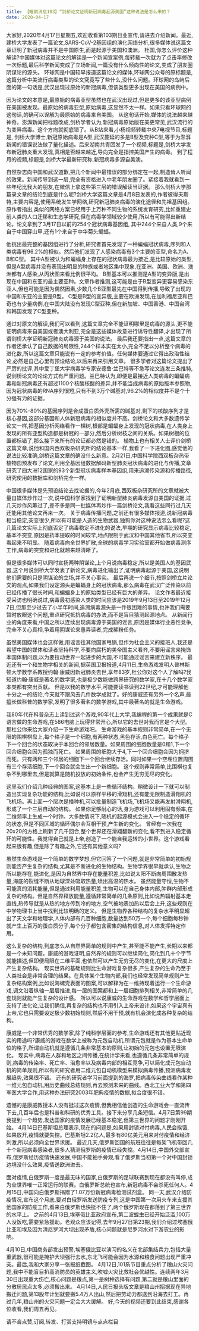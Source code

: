 ```yaml
---
title: 【睡前消息103】“剑桥论文证明新冠病毒起源美国”这种说法是怎么来的？
date: 2020-04-17
---
```


大家好,2020年4月17日星期五,欢迎收看第103期日业宣传,请进去介绍新闻。最近,建桥大学发表了一篇论文,SARS-CoV-2基因组的演化网络分析,很多媒体说这篇文章证明了新冠病毒并不是中国原生,而是起源于美国和澳洲。
杜国,你怎么评价这种解读?中国媒体对这篇论文的解读是一个新闻宣案例,每转载一次就为了点击率修改一次标题,最后科学新闻变成了立场新闻,一篇没有什么倾向性的论文,变成了朋友圈阴谋论的源头。
环球网是中国较早报道这篇论文的媒体,环球网公众号的原标题是,这篇分析中美流行病毒类型的论文究竟写了些什么,没什么问题。环球网的岛屿后面的第一句话是,武汉出现过原始的新冠病毒,但该类型更多出现在美国的病例中。

因为论文的本意是,最原始的病毒亚型虽然也在武汉出现过,但是更多的该亚型病例在美国被发现。最原始的病毒亚型,原始病毒,这显然不太一样。如果只看环球网的这句话,的确可以误解为最原始的病毒来自美国。
从这句话开始,媒体的说法越来越神奇。澎湃新闻把标题改成,剑桥学者认为,新冠病毒原始版在美更常见,武汉流行的为变异病毒。这个方向就彻底错了。从B站来看,小杨视频转载中央7电视节目,标题是,
剑桥大学博士,新冠原始病毒是A型,武汉蔓延的多是B型及变种C型,等于为澎湃新闻的错误说法做了量化描述。后来湖南共青团发了一个视频,标题是,剑桥大学发布新冠肺炎重大发现,真相是否越来越近,导向完全是指控美国产生的病毒。
到了程月的视频,标题是,剑桥大学最新研究称,新冠病毒多源自美澳。

自然杂志向中国和武汉道歉,把几个新闻中最错误的部分绑定在一起,制造耸人听闻的效果。新闻传导到这一层,完全有资格进入中老年朋友圈了。紧接着我就看到一些年纪比我大的朋友,在微信上拿这些第三层的错误解读当证据。
那么剑桥大学那篇录文章的结论到底是什么呢?剑桥大学这篇文章是4月8日发表的,作者彼得夫斯特,主要内容是,使用系统发生学网络,研究新冠肺炎病毒的演化途径和先祖基因组。
原作者指出,类似的网络方案已经用于上万种不同生物的系统发育研究,比如重建史前人类的人口迁移和生态学研究,但在病毒学领域较少使用,所以有可能得出新结论。论文拿到了3月17日以前的254个冠状病毒基因组,
其中244个来自人类,9个来自于中国穿山甲,还有1个来自于中华菊头蝙蝠。

他挑出最完整的基因组进行了分析,研究者首先发现了一种蝙蝠冠状病毒,序列和人类病毒有96.2%的相似。然后他们发现了人感染病毒有3个主要的亚型,命名为A、B和C型。
其中A型被认为和蝙蝠身上存在的冠状病毒最为接近,是比较原始的类型,但是A型病毒并没有表现出明显的种族或者地区集中现象,在亚洲、美国、欧洲、澳洲都有人感染,从丙状图来看比例很平均。
B型基本可以推测是A型的变异版,是出现在中国和东亚的最主要亚种。文章作者推测,这可能是由于B型变异更容易感染东亚人,但也可能是因为偶然因素,少数几个B亚型最先在中国得到传播,导致了出现的中国和东亚的主要是B型。
C型是B型的变异版,主要在欧洲发现,在加利福尼亚和巴奇也有少量病例,在中国大陆没有发现C型亚种,但在新加坡、中国香港、中国台湾和韩国发现了C型亚种。

通过对原文的解读,我们可以看到,这篇文章完全不能证明哪里是病毒的源头,更不能证明病毒来自美国或者澳大利亚,完全是这些媒体故意进行诱导性翻译,才出现了所谓剑桥大学证明新冠肺炎病毒源于美国的说法。
最后我还要指出一点,这篇文章的作者还承认了自己数据的局限性,244个样本实在太小,完全不足以分析整个病毒的进化数,所以这篇文章只能说有一定的参考价值。任何媒体要通过它得出政治性结论,必然是自己心里有预设结论,以后来再来引用文章。
很多学者对这篇论文提出了严厉的批评,其中爱丁堡大学病毒学专家安德鲁·兰巴特等不急写论文连发三条推特,说剑桥论文的论论方式有严重问题。兰巴特认为,即便是最接近人类病毒的蝙蝠病毒和新冠病毒还有超过1100个核酸核酸的差异,并不能当成病毒的原始版本参照物,因为冠状病毒的RNA序列很短,只有不到3万个碱基对,96.2%的相似度并不是个十分强有力的证据。

因为70%-80%的基因序列是合成蛋白质外壳所需的碱基对,剩下的核酸序列才是核心基因,这部分基因和人体新冠病毒的相似度并不高。剑桥论文和大多数遗传学论文一样,把基因分析网络看作一棵树,根部是蝙蝠身上发现的冠状病毒,在人类身上发现的所有亚型构造都是树冠的一部分,然后分析树枝之间的关系。如果树根的位置都标错了,那么接下来所有的论证都必然是错的。
植物上也有相关人士评价剑桥这篇文章,说他和国内西双板杂研究所的结论基本一样,我看了一下进化图,感觉他的说法比较准确,剑桥这篇文章的确没什么新意。2月21日,中国科学院西双板杂热带植物园预发布了论文,利用全基因组数据解码新型肺炎冠状病毒的进化与传播,文章研究了四大洲12国家的93个新型冠状病毒样本基因组,用来追溯传染源和传播路径,研究使用的数据库和剑桥完全一样。

中国很多媒体是先预设结论去找论据的,今年2月底,西双板杂研究所的文章就被大量自媒体炒作过一次,说中国科学家找到了证明新型肺炎病毒发源自美国的证据,过几天炒作风筹过了,差不多是同一批媒体再炒作一篇剑桥论文,我看这些同行过几天还能用其他论文再来一次。
关于病毒传播问题,之前还有很多媒体报道,说新冠病毒相当稳定,突变很少,所以有可能是人造的生物武器,独狗你对这种说法怎么看呢?这几篇论文实际上彻底否定了病毒稳定不进化的说法,早期的研究显示病毒比较稳定,基本不突变,原因是药本提取的时间较早,地点限制于武汉和中国其他省市,所以突变看起来不明显。
随着病毒向全世界扩散,全球的病毒学习实验室都开始做病毒测序工作,病毒的突变和进化就越来越清晰了。

但是很多媒体可以同时宣扬两种阴谋论,上个月说病毒稳定,所以是美国人的基因武器,这个月说剑桥大学发表了新论文,病毒进化输出了,证明病毒起源于美国,这说明他们需要的只是阴谋论的立场,并不关心事实。
最后再说一个细节,按照剑桥立片论文的观点,如果我们设定源头是蝙蝠身上的冠状病毒,那么病毒在武汉广泛传染以前已经传播了很长时间,和蝙蝠身上的原始类型已经有巨大的差异。
论文作者最近接受采访也明确说过,病毒最初感染人类的时间应该是2019年9月13日至2019年12月7日,但那至少过去了小半年时间,追溯病毒源头是一件很困难的事情,也许我们需要暂时放眼这个问题,重点研究抵抗病毒的办法,而不是盲目猜测起源地点。
从新闻行业的角度来看,中国之所以连续出现病毒源于美国的谣言,原因是媒体行业恶性竞争,完全不关心真相,争着用阴谋论来愚弄读者,完成稀粉任务。

虽然美国媒体也会这样做,用谣言往其他国家甩锅,但作为社会主义的接班人,我还是希望中国的媒体和读者坚持科学,不要向腐朽的美帝国主义看齐,不要用谣言来掩饰本国体制问题,以为要拉动世界一起进步的大国,不可能通过谣言来建立新秩序。
最近还有一个和生物学相关的新闻,据英国卫报报道,4月11日,生命游戏发明人普林斯顿大学数学系教授约翰·康威因新冠肺炎去世,享年83岁,杜公你对这个人了解吗?我知道约翰·康威是著名的数学家,也是极少数能做跨界研究的数学家,在十几个数学家本类都有突出贡献。
但是以我的数学水平,可能要读书读到22世纪,才可能理解他十分之一的结论,今天就不跟风去几件数学成就了。好的康威还有另外一个名声,最擅长做科普的数学家,发明了很多著名的数学游戏,其中最著名的就是生命游戏。

我80年代在科普杂志上读到过这个游戏,90年代上大学,我编程的第一个成果就是C语言做的生命游戏,在586电脑上玩得非常开心,所以它的去世对我而言是个大型。那杜公你来给大家介绍一下生命游戏吧。
生命游戏的基本规则非常简单,在一个无限的围棋棋盘上,每个格子是一个细胞,有两种状态,黑色存活,白色死亡。每个格子下一个回合的状态取决于本回合的邻居数量。如果周围的细胞数量是0和1,下一个回合细胞会因为孤独而死亡。
如果周围的细胞大于4,下一个回合细胞会因为拥挤而死。只有两和三个邻居的细胞下一个回合继续存活。同时如果一个空埋位置周围有三个存活细胞,下一个回合就会生出一个新细胞。
这个规则非常简单,比围棋也复杂不到哪里去,但是就算是随机投放的初始条件,也会产生无穷无尽的变化。

这里我们介绍几种经典的图案,这基本上是一些循环结构。稍微设计一下就可以制造出实现复杂功能的结构,比如说可以原样平移的滑翔机,还有能无限制造滑翔机的飞机场。再上面一个层次是播种机,可以批量制造飞机场,飞机场又能再发射滑翔机,形成了一个三层自动的结构。
如果你足够耐心的话,身为游戏可以利用固有频率,在二维频率上生成一个时钟。大多数情况下,随机的起源模式会进入一个稳定的循环的状态,但是不同区域的循环偶尔会互相干预,产生新的变化。
曾经有一次我在20x20的方格上刷新了几千回合,整个世界还在滑翔翻新的变化,看不到进入稳定循环的可能性。我觉得自己就是上帝,创造了一个能自我运转的小世界。这个游戏看起来很有趣,但是除了有趣之外,它还有其他意义吗?

虽然生命游戏是一个简单的数学梦想,但它回答了一个问题,就是非常简单的初始规则能否产生复杂的结构,尤其是不断进化的生物结构。生物学界很早就承认,生物之所以能存在,能进化,是因为自然界中存在能量积差,比如说太阳不断向周围散发热量,海底的裂缝不断从地球深处吸取热量,喷出高温的热水。
虽然能量守恒,生物不可能真的消耗能量,但是通过利用能量积差,生物可以在自己身体内部,肿群内部形成复杂的结构。但是自然界释放能量,遵循非常简单的几条原则,比如说热辐射基本走直线,热传导就是从热的地方传到冷的地方,空气被地表加热以后会上升,这些规则在中学物理书上当中找到比较明确的定义。
但是生物界各种结构的复杂水平明显超出了天文学和地理学,人体内部有几百种细胞,数量达到50万一个,每个细胞每秒钟就产生上百万的蛋白质分子,每个分子都包含密集的结构信息,对人体发挥特定作用。

这么复杂的结构,到底怎么从自然界简单的规则中产生,甚至能不能产生,长期以来都是一个未知问题。康威的游戏证明,自然界的规则可以继续简化,简化到几十个字节就能描述,但即便局限在二维平面,也依然可以产生无穷无尽的变化,在更大的尺度上产生复杂结构。
现实世界的基础规则比生命游戏复杂很多,产生复杂的生命乃至于人类社会是非常合理的结果。在具体某个生物内部,我们也经常发现简单规则产生复杂结构案例,比如说海螺壳表面的图案,可以解释为在一维持现着运行一个生命游戏,调文沿着纵轴一层层推进,每一层的图案都和上一层细胞排列相关,非常简单的几套规则就能产生复杂的设计感。
所以可以说康威的生命游戏在数学和哲学层面上支持了进化论,让我们确信,再复杂的结构也不用引入上帝来设计,如果这个宇宙真有上帝,它也只需要设定极少数初始规则,然后不用干预,就有机会演化成各种复杂的结构。

康威是一个非常优秀的数学家,除了纯科学层面的参考,生命游戏还有其他更贴近现实的用途吗?康威的游戏在数学上被称为元包自动机,所谓元包就是作为基本生命单位的格子,所谓自动机就是遵循几条非常基本的原则,让初始的元包也设置无限演化。
现实中,病毒在人群和地区之间传播,在统计学来看,也遵循几条非常简单的规则,病毒的传染率、死亡率、治愈率以及病毒内部的相互竞争,可以简化成元包自动机的简单规则,所以有的研究者用二维元包自动机模型来模拟病毒传播,预测病毒发展趋势,效果很不错。
还有的研究者学习前面提到的海罗,把病毒传染曲线看作某种一维元包自动机,用历史曲线总结规则,再去预测未来的曲线。西北工业大学和第四军医大学合作,用这种办法研究2003年肥典疫情的数据,拟合度很不错。

遗憾的是康威教授本人没有挺过这次疫情,但我相信他创造的生命游戏会一直流传下去,几百年后也是科普和科研的优秀工具。接下来分享几条短信。4月7日第99期我提到一个趋势,发达国家的疫情发展已经基本稳定,但第三世界的问题才刚刚开始。
4月14日巴基斯坦总理表示,现在的问题是,如果用封锁对付病毒,人民会挨饿,如果放开,疫情就要失控。巴基斯坦2.2亿人,最多有80亿美元用来对付疫情和经济刺激,所以必须向全世界求援。
最近几天,俄罗斯回国的航班往往是每架飞机带回几十个新冠病毒感染者,很多人猜测俄罗斯的疫情已经失控。4月14日,中国外交部宣布,俄罗斯经历疫情快速发展,中国不能袖手旁观,看了俄罗斯当初第一个对中国封锁边境没什么效果,疫情送欧洲进去。

面对疫情,白俄罗斯一度是最无味的国家,白俄罗斯的足球联赛到现在都没有叫停,成为全世界唯一正常运行的联赛。白俄罗斯总统也宣布,新冠病毒不会杀死任何人。4月15日,中国向白俄罗斯捐赠了1.07万份新冠病毒检测试剂盒。
同一天,武汉介绍防疫情况,宣布这个月底,要对白俄罗斯发送防疫专列,这是中国第一次用火车来支援其他国家的防疫工作,看来白俄罗斯也快挺不住了,两个俄罗斯现在都落到了第三世界的水平上。
之前的4月13日,埃塞俄比亚政府宣布,第二波蝗虫已经开始泛滥,100万人没饭吃,需要紧急援助。老观众应该记得,去年9月27日第23期,我们介绍过埃塞俄比亚和埃及因为清尼罗河大坝出现矛盾,核心问题就是尼罗河水对下游农业的影响。

4月10日,中国商务部发出预警,埃塞俄比亚以演习的名义在北部集结兵力,包括大量重武器,很可能是掩护大坝强行去水,东北飞可能会因为水源和粮食问题出现严重冲突。最后,我和大家分享一张报纸截图。
4月12日,101系节目重点分析了粮山火灾问题,我中不能盲目扒高消防员的英雄主义,吹嘘火灾比救社会优越性。连续两年3月30日出现重大伤亡,核心问题是粮点,第一是树种选择有问题,第二就是粮山里面的分散居民点太多,必须搬出来。
4月14日,人民日报头版文章是粮山州招据现在异地搬迁问题,第13股年计划就要搬5.4万人出山,然后把劳动力都送到沿海去打工。再过几年,粮山州的火灾问题一定会大大缓解。
好,今天的视频还要到此结束,感谢各位收看,我们周五再见。

请不吝点赞,订阅,转发、打赏支持明镜与点点栏目